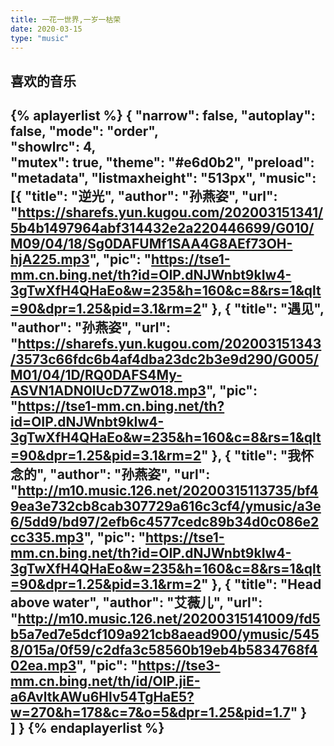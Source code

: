 ```yaml
---
title: 一花一世界,一岁一枯荣
date: 2020-03-15
type: "music"
---
```

喜欢的音乐
---
{% aplayerlist %}
{
        "narrow": false,
        "autoplay": false, 
        "mode": "order",  
        "showlrc": 4,   
        "mutex": true,
        "theme": "#e6d0b2",
        "preload": "metadata",
        "listmaxheight": "513px",
        "music": [{
                        "title": "逆光",
                        "author": "孙燕姿",
                        "url": "https://sharefs.yun.kugou.com/202003151341/5b4b1497964abf314432e2a220446699/G010/M09/04/18/Sg0DAFUMf1SAA4G8AEf73OH-hjA225.mp3",
                        "pic": "https://tse1-mm.cn.bing.net/th?id=OIP.dNJWnbt9kIw4-3gTwXfH4QHaEo&w=235&h=160&c=8&rs=1&qlt=90&dpr=1.25&pid=3.1&rm=2"
                },
                {
                        "title": "遇见",
                        "author": "孙燕姿",
                        "url": "https://sharefs.yun.kugou.com/202003151343/3573c66fdc6b4af4dba23dc2b3e9d290/G005/M01/04/1D/RQ0DAFS4My-ASVN1ADN0lUcD7Zw018.mp3",
                        "pic": "https://tse1-mm.cn.bing.net/th?id=OIP.dNJWnbt9kIw4-3gTwXfH4QHaEo&w=235&h=160&c=8&rs=1&qlt=90&dpr=1.25&pid=3.1&rm=2"
                },
                {
                        "title": "我怀念的",
                        "author": "孙燕姿",
                        "url": "http://m10.music.126.net/20200315113735/bf49ea3e732cb8cab307729a616c3cf4/ymusic/a3e6/5dd9/bd97/2efb6c4577cedc89b34d0c086e2cc335.mp3",
                        "pic": "https://tse1-mm.cn.bing.net/th?id=OIP.dNJWnbt9kIw4-3gTwXfH4QHaEo&w=235&h=160&c=8&rs=1&qlt=90&dpr=1.25&pid=3.1&rm=2"
                },
                {
                        "title": "Head above water",
                        "author": "艾薇儿",
                        "url": "http://m10.music.126.net/20200315141009/fd5b5a7ed7e5dcf109a921cb8aead900/ymusic/5458/015a/0f59/c2dfa3c58560b19eb4b5834768f402ea.mp3",
                        "pic": "https://tse3-mm.cn.bing.net/th/id/OIP.jiE-a6AvltkAWu6Hlv54TgHaE5?w=270&h=178&c=7&o=5&dpr=1.25&pid=1.7"
                }                               
        ]
}
{% endaplayerlist %}
---

